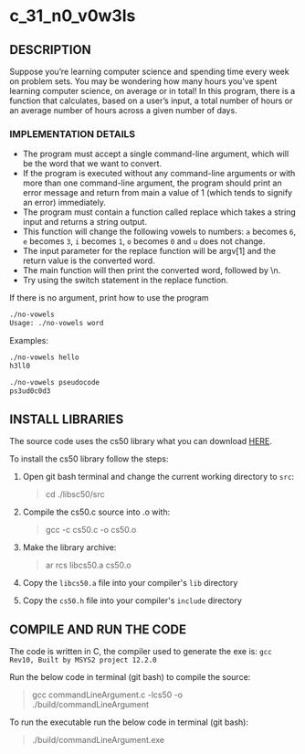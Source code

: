 # c_31_n0_v0w3ls

## DESCRIPTION

Suppose you’re learning computer science and spending time every week on problem sets. You may be wondering how many hours you’ve spent learning computer science, on average or in total! In this program, there is a function that calculates, based on a user’s input, a total number of hours or an average number of hours across a given number of days.

### IMPLEMENTATION DETAILS

- The program must accept a single command-line argument, which will be the word that we want to convert.
- If the program is executed without any command-line arguments or with more than one command-line argument, the program should print an error message and return from main a value of 1 (which tends to signify an error) immediately.
- The program must contain a function called replace which takes a string input and returns a string output.
- This function will change the following vowels to numbers: `a` becomes `6`, `e` becomes `3`, `i` becomes `1`, `o` becomes `0` and `u` does not change.
- The input parameter for the replace function will be argv[1] and the return value is the converted word.
- The main function will then print the converted word, followed by \n.
- Try using the switch statement in the replace function.

If there is no argument, print how to use the program

```bash
./no-vowels
Usage: ./no-vowels word
```

Examples:

```bash
./no-vowels hello
h3ll0
```

```bash
./no-vowels pseudocode
ps3ud0c0d3
```

## INSTALL LIBRARIES

The source code uses the cs50 library what you can download [HERE](https://github.com/cs50/libcs50).

To install the cs50 library follow the steps:

1. Open git bash terminal and change the current working directory to `src`:  
   > cd ./libsc50/src

2. Compile the cs50.c source into .o with:
   > gcc -c cs50.c -o cs50.o

3. Make the library archive:  
   > ar rcs libcs50.a cs50.o

4. Copy the `libcs50.a` file into your compiler's `lib` directory

5. Copy the `cs50.h` file into your compiler's `include` directory

## COMPILE AND RUN THE CODE

The code is written in C, the compiler used to generate the exe is: `gcc Rev10, Built by MSYS2 project 12.2.0`

Run the below code in terminal (git bash) to compile the source:

> gcc commandLineArgument.c -lcs50 -o ./build/commandLineArgument

To run the executable run the below code in terminal (git bash):

> ./build/commandLineArgument.exe
